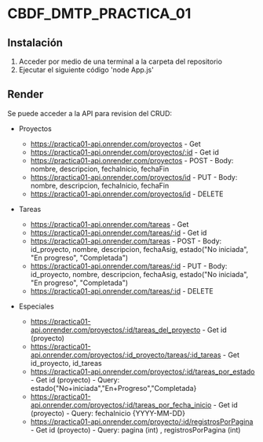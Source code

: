 # CBDF_DMTP_PRACTICA_01
## Instalación
1. Acceder por medio de una terminal a la carpeta del repositorio 
2. Ejecutar el siguiente código 'node App.js'

## Render
Se puede acceder a la API para revision del CRUD:

* Proyectos
  * https://practica01-api.onrender.com/proyectos      - Get
  * https://practica01-api.onrender.com/proyectos/:id  - Get id
  * https://practica01-api.onrender.com/proyectos      - POST - Body: nombre, descripcion, fechaInicio, fechaFin
  * https://practica01-api.onrender.com/proyectos/id   - PUT - Body: nombre, descripcion, fechaInicio, fechaFin
  * https://practica01-api.onrender.com/proyectos/id   - DELETE 

* Tareas
  * https://practica01-api.onrender.com/tareas        - Get
  * https://practica01-api.onrender.com/tareas/:id    - Get id
  * https://practica01-api.onrender.com/tareas        - POST - Body: id_proyecto, nombre, descripcion, fechaAsig, estado("No iniciada", "En progreso", "Completada")
  * https://practica01-api.onrender.com/tareas/:id    - PUT - Body: id_proyecto, nombre, descripcion, fechaAsig, estado("No iniciada", "En progreso", "Completada")
  * https://practica01-api.onrender.com/tareas/:id    - DELETE
 
* Especiales
  * https://practica01-api.onrender.com/proyectos/:id/tareas_del_proyecto         - Get id (proyecto)
  * https://practica01-api.onrender.com/proyectos/:id_proyecto/tareas/:id_tareas  - Get id_proyecto, id_tareas
  * https://practica01-api.onrender.com/proyectos/:id/tareas_por_estado           - Get id (proyecto) - Query: estado{"No+iniciada","En+Progreso","Completada}
  * https://practica01-api.onrender.com/proyectos/:id/tareas_por_fecha_inicio     - Get id (proyecto) - Query: fechaInicio {YYYY-MM-DD}
  * https://practica01-api.onrender.com/proyecto/:id/registrosPorPagina           - Get id (proyecto) - Query: pagina (int) , registrosPorPagina (int)
